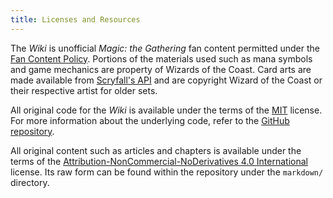 ```yaml
---
title: Licenses and Resources
---
```


The *Wiki* is unofficial *Magic: the Gathering* fan content permitted under the
[Fan Content Policy][wizards:fcp]. Portions of the materials used such as mana
symbols and game mechanics are property of Wizards of the Coast. Card arts are
made available from [Scryfall's API][scryfall:api] and are copyright Wizard of
the Coast or their respective artist for older sets.

All original code for the *Wiki* is available under the terms of the
[MIT][wiki:code-license] license. For more information about the underlying
code, refer to the [GitHub repository][wiki:code].

All original content such as articles and chapters is available under the terms
of the [Attribution-NonCommercial-NoDerivatives 4.0 International][wiki:license]
license. Its raw form can be found within the repository under the `markdown/`
directory.

[scryfall:api]: https://scryfall.com/docs/api
[wiki:code]: https://github.com/angrybacon/doomsday-wiki
[wiki:code-license]: https://github.com/angrybacon/doomsday-wiki/blob/master/LICENSE.org
[wiki:license]: https://creativecommons.org/licenses/by-nc-nd/4.0/legalcode
[wizards:fcp]: https://company.wizards.com/en/legal/fancontentpolicy

